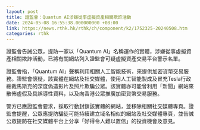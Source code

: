 ```yaml
---
layout: post
title: 證監會：Quantum AI涉嫌從事虛擬資產相關欺詐活動
date: 2024-05-08 16:55:38.000000000 +08:00
link: https://news.rthk.hk/rthk/ch/component/k2/1752325-20240508.htm
categories: rthk
---
```


證監會告誡公眾，提防一家以「Quantum AI」名稱運作的實體，涉嫌從事虛擬資產相關欺詐活動，已將有關網站列入證監會可疑虛擬資產交易平台警示名單。

證監會指，「Quantum AI」聲稱利用相關人工智能技術，來提供加密貨幣交易服務。證監會懷疑，該實體在網站及社交媒體，使用人工智能製成及冒充Tesla行政總裁馬斯克的深度偽造影片及照片欺騙公眾。該實體亦可能曾利用「新聞」網站來散佈虛假及具誤導性資料，以及向香港公眾推廣加密貨幣交易服務。

警方已應證監會要求，採取行動封鎖該實體的網站，並移除相關社交媒體專頁。證監會提醒，公眾應提防騙徒可能持續建立域名相似的網站及社交媒體專頁，並告誡公眾提防在社交媒體平台上分享「好得令人難以置信」的投資機會及意見。
